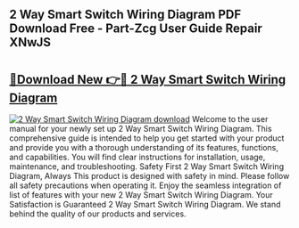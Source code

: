 ## 2 Way Smart Switch Wiring Diagram PDF Download Free - Part-Zcg User Guide Repair XNwJS

# <h2><a href="http://dfrq90.blite.top/?on=2+Way+Smart+Switch+Wiring+Diagram">🔗Download New 👉🔴 2 Way Smart Switch Wiring Diagram</a></h2>

[![2 Way Smart Switch Wiring Diagram download](https://i.imgur.com/lujVjoI.png)](http://dfrq90.blite.top/?on=2+Way+Smart+Switch+Wiring+Diagram)
Welcome to the user manual for your newly set up 2 Way Smart Switch Wiring Diagram. This comprehensive guide is intended to help you get started with your product and provide you with a thorough understanding of its features, functions, and capabilities. You will find clear instructions for installation, usage, maintenance, and troubleshooting. Safety First 2 Way Smart Switch Wiring Diagram, Always This product is designed with safety in mind. Please follow all safety precautions when operating it. Enjoy the seamless integration of list of features with your new 2 Way Smart Switch Wiring Diagram. Your Satisfaction is Guaranteed 2 Way Smart Switch Wiring Diagram. We stand behind the quality of our products and services.
